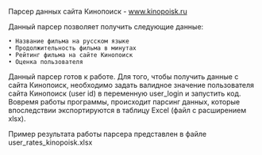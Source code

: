 Парсер данных сайта Кинопоиск - www.kinopoisk.ru

Данный парсер позволяет получить следующие данные:

    • Название фильма на русском языке
    • Продолжительность фильма в минутах
    • Рейтинг фильма на сайте Кинопоиск
    • Оценка пользователя
      
Данный парсер готов к работе. Для того, чтобы получить данные с сайта Кинопоиск, необходимо задать валидное значение пользователя сайта Кинопоиск (user id) в переменную user_login и запустить код. Вовремя работы программы, происходит парсинг данных, которые впоследствии экспортируются в таблицу Excel (файл с расширением xlsx).

Пример результата работы парсера представлен в файле user_rates_kinopoisk.xlsx
